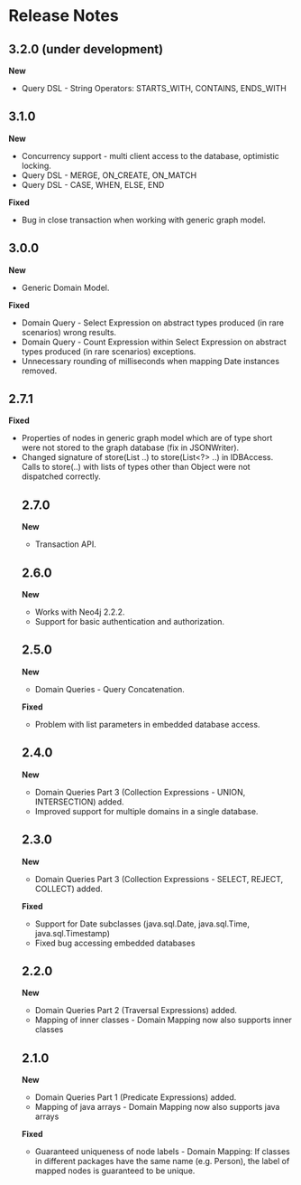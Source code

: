 Release Notes
=======

## 3.2.0 (under development)
**New**
- Query DSL - String Operators: STARTS_WITH, CONTAINS, ENDS_WITH

## 3.1.0
**New**
- Concurrency support - multi client access to the database, optimistic locking.
- Query DSL - MERGE, ON_CREATE, ON_MATCH
- Query DSL - CASE, WHEN, ELSE, END

**Fixed**
- Bug in close transaction when working with generic graph model.

## 3.0.0
**New**
- Generic Domain Model.

**Fixed**
- Domain Query - Select Expression on abstract types produced (in rare scenarios) wrong results.
- Domain Query - Count Expression within Select Expression on abstract types produced (in rare scenarios) exceptions.
- Unnecessary rounding of milliseconds when mapping Date instances removed.

## 2.7.1
**Fixed**
- Properties of nodes in generic graph model which are of type short were not stored to the graph database (fix in JSONWriter).
- Changed signature of store(List<Object> ..) to store(List<?> ..) in IDBAccess. Calls to store(..) with lists of types other than Object were not dispatched correctly.

## 2.7.0
**New**
- Transaction API. 

## 2.6.0
**New**
- Works with Neo4j 2.2.2.
- Support for basic authentication and authorization.

## 2.5.0
**New**
- Domain Queries - Query Concatenation.

**Fixed**
- Problem with list parameters in embedded database access.

## 2.4.0
**New**
- Domain Queries Part 3 (Collection Expressions - UNION, INTERSECTION) added.
- Improved support for multiple domains in a single database.

## 2.3.0
**New**
- Domain Queries Part 3 (Collection Expressions - SELECT, REJECT, COLLECT) added.

**Fixed**
- Support for Date subclasses (java.sql.Date, java.sql.Time, java.sql.Timestamp)
- Fixed bug accessing embedded databases

## 2.2.0
**New**
- Domain Queries Part 2 (Traversal Expressions) added.
- Mapping of inner classes - Domain Mapping now also supports inner classes

## 2.1.0
**New**
- Domain Queries Part 1 (Predicate Expressions) added.
- Mapping of java arrays - Domain Mapping now also supports java arrays

**Fixed**
- Guaranteed uniqueness of node labels - Domain Mapping: If classes in different packages have the same name (e.g. Person), the label of mapped nodes is guaranteed to be unique.